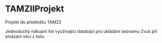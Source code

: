 # TAMZIIProjekt

Projekt do předmětu TAMZ2

Jednoduchý nákupní list využívající databázi pro ukládání seznamu
Zvuk při smázání věci z listu
